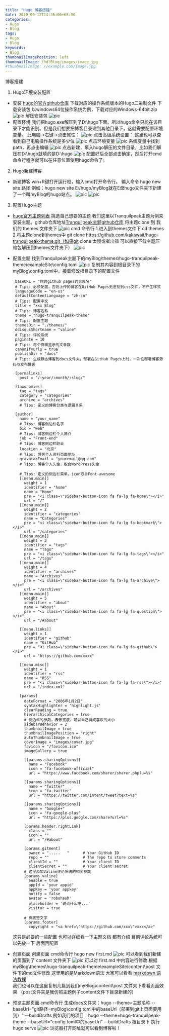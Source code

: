 ```yaml
---
title: "Hugo 博客搭建"
date: 2020-06-12T14:36:06+08:00
categories:
- Hugo
- Blog
tags:
- Hugo
- Blog
keywords:
- Blog
thumbnailImagePosition: left
thumbnailImage: /hdlBlog/images/image.jpg
#thumbnailImage: //example.com/image.jpg
---
```

博客搭建
<!--more-->
1. Hugo环境安装配置
* 安装
    [hugo的官方github仓库](https://github.com/gohugoio/hugo/releases) 下载对应的操作系统版本的Hugo二进制文件
    下载安装包 以windows64位操作系统为例，下载对应的Windows-64bit.zip
    ![pic](/images/blog1/1.jpg)
    解压安装包
    ![pic](/images/blog1/2.jpg)
* 配置环境
    我们把hugo.exe解压到了D:\hugo下面。所以hugo命令只能在该目录下才能识别。但是我们想要把博客目录建到其他目录下，这就需要配置环境变量。
    此电脑->右键->点击属性：
    ![pic](/images/blog1/3.jpg)
    点击高级系统设置：
    这里也可以查看到自己电脑操作系统是多少位
    ![pic](/images/blog1/4.jpg)
    点击环境变量
    ![pic](/images/blog1/5.jpg)
    系统变量中找到path，再点击编辑
    ![pic](/images/blog1/6.jpg)
    点击新建，填入hugo解压的文件目录，比如我们解压在D:\hugo就填的是D:\hugo
    ![pic](/images/blog1/7.jpg)
    配置好后全部点击确定，然后打开cmd命令行程序就可以在任意位置使用hugo命令了。
2. Hugo新建博客
* 新建博客
    win+R键打开运行框，输入cmd打开命令行。
    输入命令 hugo new site 路径
    例如：hugo new site E:/hugo/myBlog就在E盘hugo文件夹下新建了一个叫myBlog的hugo站点。
    ![pic](/images/blog1/8.jpg)
    ![pic](/images/blog1/9.jpg)
3. 配置Hugo主题
* [hugo官方主题列表](https://themes.gohugo.io/) 挑选自己想要的主题
    我们这里以Tranquilpeak主题为例来安装主题。github仓库地址[Tranquilpeak主题github仓库](https://themes.gohugo.io/hugo-tranquilpeak-theme/)
    将主题clone 到 我们的 themes 文件夹下
    ![pic](/images/blog1/10.jpg)
    cmd 命令行 1.进入到themes文件下 cd themes 2.将主题clone到themes中 git clone https://github.com/kakawait/hugo-tranquilpeak-theme.git（如果git clone 太慢或者出错 可以直接下载主题压缩包解压到themes文件夹下）
    ![pic](/images/blog1/11.jpg)   
* 配置主题
    找到Tranquilpeak主题下的myBlog\themes\hugo-tranquilpeak-theme\exampleSite\config.toml
    ![pic](/images/blog1/12.jpg)
    复制其内容到根目录下的myBlog\config.toml中，接着修改根目录下的配置文件

   ```
    baseURL = "你的github pages的仓库名"
    # Tips: 必须配置，否则上传的博客在GitHub Pages无法找到css文件，不产生样式
    languageCode = "en-us"
    defaultContentLanguage = "zh-cn"
    # Tips: 配置中文
    title = "xxx Blog"
    # Tips: 博客名称
    theme = "hugo-tranquilpeak-theme"
    # Tips: 配置主题
    themesDir = "./themes/"
    ddisqusShortname = "valine"
    # Tips: 评论系统
    paginate = 10
    # Tips: 每个页面显示的文章数
    canonifyurls = true
    publishDir = "docs"
    # Tips: 生成静态博客到docs文件夹，部署在GitHub Pages上时，一次性部署博客源码与发布博客

    [permalinks]
      post = "/:year/:month/:slug/"

    [taxonomies]
      tag = "tags"
      category = "categories"
      archive = "archives"
      # Tips: 定义的博客分类与逻辑关系

    [author]
      name = "your_name"
      # Tips: 博客侧边栏名字
      bio = "web"
      # Tips: 博客侧边栏个人简介
      job = "Front-end"
      # Tips: 博客侧边栏职业
      location = "北京"
      # Tips: 博客个人资料页面地址
      gravatarEmail = "youremail@qq.com"
      # Tips: 博客个人头像，取自WordPress头像

      # Tips: 定义的侧边栏菜单，icon取自Font-awesome
      [[menu.main]]
        weight = 1
        identifier = "home"
        name = "Home"
        pre = "<i class=\"sidebar-button-icon fa fa-lg fa-home\"></i>"
        url = "/"
      [[menu.main]]
        weight = 2
        identifier = "categories"
        name = "Categories"
        pre = "<i class=\"sidebar-button-icon fa fa-lg fa-bookmark\"></i>"
        url = "/categories"
      [[menu.main]]
        weight = 3
        identifier = "tags"
        name = "Tags"
        pre = "<i class=\"sidebar-button-icon fa fa-lg fa-tags\"></i>"
        url = "/tags"
      [[menu.main]]
        weight = 4
        identifier = "archives"
        name = "Archives"
        pre = "<i class=\"sidebar-button-icon fa fa-lg fa-archive\"></i>"
        url = "/archives"
      [[menu.main]]
        weight = 5
        identifier = "about"
        name = "About"
        pre = "<i class=\"sidebar-button-icon fa fa-lg fa-question\"></i>"
        url = "/#about"

      [[menu.links]]
        weight = 1
        identifier = "github"
        name = "GitHub"
        pre = "<i class=\"sidebar-button-icon fa fa-lg fa-github\"></i>"
        url = "https://github.com/xxxx"

      [[menu.misc]]
        weight = 1
        identifier = "rss"
        name = "RSS"
        pre = "<i class=\"sidebar-button-icon fa fa-lg fa-rss\"></i>"
        url = "/index.xml"

      [params]
        dateFormat = "2006年1月2日"
        syntaxHighlighter = 'highlight.js'
        clearReading = true
        hierarchicalCategories = true
        # 侧边框的参数，表示宽度，可以自己调成喜欢的大小
        sidebarBehavior = 2
        thumbnailImage = true
        thumbnailImagePosition = "right"
        autoThumbnailImage = true
        coverImage = "images/cover.jpg"
        favicon = "/favicon.ico"
        imageGallery = true

        [[params.sharingOptions]]
          name = "Facebook"
          icon = "fa-facebook-official"
          url = "https://www.facebook.com/sharer/sharer.php?u=%s"

        [[params.sharingOptions]]
          name = "Twitter"
          icon = "fa-twitter"
          url = "https://twitter.com/intent/tweet?text=%s"

        [[params.sharingOptions]]
          name = "Google+"
          icon = "fa-google-plus"
          url = "https://plus.google.com/share?url=%s"

        [params.header.rightLink]
          class = ""
          icon = ""
          url = "/#about"

        [params.gitment]         
          owner = ".....   "      # Your GitHub ID
          repo = ""               # The repo to store comments
          clientId = ""           # Your client ID
          clientSecret = ""       # Your client secret
        # 这里添加Valine评论系统的相关参数
        [params.valine]
          enable = true
          appId = 'your appid'
          appKey = 'your appkey'
          notify = false
          avatar = 'robohash'
          placeholder = '说点什么吧...'
          visitor = true

        # 页底签文字
        [params.footer]
          copyright = "<a href=\"https://github.com/xxx\">xxx</a>"
   ```
    这只是必要的一些配置 也可以详细看一下主题文档 都有介绍 
    目前评论系统可以先放一下 后面再配置

* 创建页面 
    创建页面 cmd命令行 hugo new first.md
    ![pic](/images/blog1/13.jpg)
    可以看到我们新建的页面到了 content 文件夹下
    ![pic](/images/blog1/14.jpg)
    可以对 first.md 中内容进行修改 根据myBlog\themes\hugo-tranquilpeak-theme\exampleSite\content\post 文件下的md文件修改 
    这里用的是Markdown语法 大家可以看看 [markdown 语法教程](https://www.jianshu.com/p/191d1e21f7ed/)  
    我们也可以在这里复制几篇到我们myBlog\content\post 文件夹下看看页面效果
    （post文件夹是我仿照主题例子content文件下目录新建的）

* 预览主题页面
     cmd命令行 生成docs文件夹：hugo --theme=主题名称 --baseUrl="git路径=myBlog\config.toml中的baseUrl（部署到git上页面要用到）" --buildDrafts 
     例如我们的项目：hugo --theme=hugo-tranquilpeak-theme --baseUrl="config.toml中的baseUrl" --buildDrafts
     根目录下 执行 hugo serve
     ![pic](/images/blog1/15.jpg)
     浏览器打开网址就可以看到博客啦！

<!-- ![pic](/images/image.jpg) -->